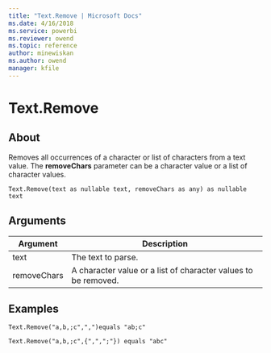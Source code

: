 ```yaml
---
title: "Text.Remove | Microsoft Docs"
ms.date: 4/16/2018
ms.service: powerbi
ms.reviewer: owend
ms.topic: reference
author: minewiskan
ms.author: owend
manager: kfile
---
```

# Text.Remove

  
## About  
Removes all occurrences of a character or list of characters from a text value. The **removeChars** parameter can be a character value or a list of character values.  
  
```  
Text.Remove(text as nullable text, removeChars as any) as nullable text  
```  
  
## Arguments  
  
|Argument|Description|  
|------------|---------------|  
|text|The text to parse.|  
|removeChars|A character value or a list of character values to be removed.|  
  
## Examples  
  
```  
Text.Remove("a,b,;c",",")equals "ab;c"  
```  
  
```  
Text.Remove("a,b,;c",{",",";"}) equals "abc"  
```  

